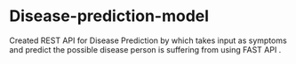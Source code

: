 # Disease-prediction-model
 Created REST API for Disease Prediction by which takes input as symptoms and predict the possible disease person is suffering from using FAST API .
